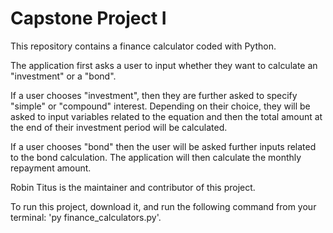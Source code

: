 # Capstone Project I

This repository contains a finance calculator coded with Python.

The application first asks a user to input whether they want to calculate an "investment" or a "bond". 

If a user chooses "investment", then they are further asked to specify "simple" or "compound" interest. Depending on their choice, they will be asked to input variables related to the equation and then the total amount at the end of their investment period will be calculated.

If a user chooses "bond" then the user will be asked further inputs related to the bond calculation. The application will then calculate the monthly repayment amount.

Robin Titus is the maintainer and contributor of this project.

To run this project, download it, and run the following command from your terminal: 'py finance_calculators.py'.
